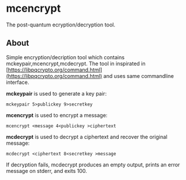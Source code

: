 # mcencrypt

The post-quantum ecryption/decryption tool.

## About
Simple encryption/decription tool which contains mckeypair,mcencrypt,mcdecrypt.
The tool in inspirated in
[https://libpqcrypto.org/command.html](https://libpqcrypto.org/command.html)
and uses same commandline interface.

**mckeypair** is used to generate a key pair:
```
mckeypair 5>publickey 9>secretkey
```
**mcencrypt** is used to encrypt a message:
```
mcencrypt <message 4<publickey >ciphertext
```
**mcdecrypt** is used to decrypt a ciphertext and recover the original message:
```
mcdecrypt <ciphertext 8<secretkey >message
```
If decryption fails, mcdecrypt produces an empty output, prints an error message on stderr, and exits 100.
